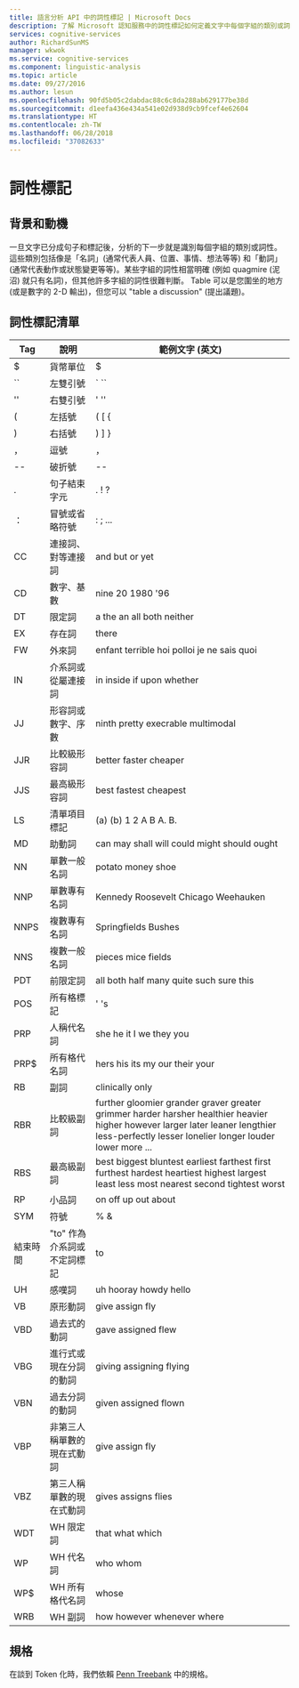 ```yaml
---
title: 語言分析 API 中的詞性標記 | Microsoft Docs
description: 了解 Microsoft 認知服務中的詞性標記如何定義文字中每個字組的類別或詞性。
services: cognitive-services
author: RichardSunMS
manager: wkwok
ms.service: cognitive-services
ms.component: linguistic-analysis
ms.topic: article
ms.date: 09/27/2016
ms.author: lesun
ms.openlocfilehash: 90fd5b05c2dabdac88c6c8da288ab629177be38d
ms.sourcegitcommit: d1eefa436e434a541e02d938d9cb9fcef4e62604
ms.translationtype: HT
ms.contentlocale: zh-TW
ms.lasthandoff: 06/28/2018
ms.locfileid: "37082633"
---
```

# <a name="part-of-speech-tagging"></a>詞性標記

## <a name="background-and-motivation"></a>背景和動機

一旦文字已分成句子和標記後，分析的下一步就是識別每個字組的類別或詞性。
這些類別包括像是「名詞」(通常代表人員、位置、事情、想法等等) 和「動詞」(通常代表動作或狀態變更等等)。某些字組的詞性相當明確 (例如 quagmire (泥沼) 就只有名詞)，但其他許多字組的詞性很難判斷。
Table  可以是您圍坐的地方 (或是數字的 2-D 輸出)，但您可以 "table a discussion" (提出議題)。

## <a name="list-of-part-of-speech-tags"></a>詞性標記清單

| Tag | 說明 | 範例文字 (英文) |
|-----|-------------|---------------|
| $ | 貨幣單位 | $ |
| \`\` | 左雙引號 | \` \`\` |
| '' | 右雙引號 | ' '' |
| ( | 左括號 | ( [ { |
| ) | 右括號 | ) ] } |
| ， | 逗號 | ， |
| -- | 破折號 | -- |
| . | 句子結束字元 | . ! ? |
| ： | 冒號或省略符號 | : ; ... |
| CC | 連接詞、對等連接詞 | and but or yet|
| CD | 數字、基數 | nine 20 1980 '96 |
| DT | 限定詞 |a the an all both neither|
| EX | 存在詞 | there |
| FW | 外來詞 | enfant terrible hoi polloi je ne sais quoi |
| IN | 介系詞或從屬連接詞| in inside if upon whether |
| JJ | 形容詞或數字、序數 | ninth pretty execrable multimodal |
| JJR | 比較級形容詞 | better faster cheaper |
| JJS | 最高級形容詞 | best fastest cheapest | 
| LS | 清單項目標記 | (a) (b) 1 2 A B A. B. |
| MD | 助動詞 | can may shall will could might should ought |
| NN | 單數一般名詞 | potato money shoe |
| NNP | 單數專有名詞 | Kennedy Roosevelt Chicago Weehauken |
| NNPS | 複數專有名詞 | Springfields Bushes |
| NNS | 複數一般名詞 | pieces mice fields |
| PDT | 前限定詞 | all both half many quite such sure this |
| POS | 所有格標記 | ' 's |
| PRP | 人稱代名詞 | she he it I we they you |
| PRP$ | 所有格代名詞 | hers his its my our their your |
| RB | 副詞 | clinically only |
| RBR | 比較級副詞 | further gloomier grander graver greater grimmer harder harsher healthier heavier higher however larger later leaner lengthier less-perfectly lesser lonelier longer louder lower more ... |
| RBS | 最高級副詞 | best biggest bluntest earliest farthest first furthest hardest heartiest highest largest least less most nearest second tightest worst |
| RP | 小品詞 | on off up out about |
| SYM | 符號 | % & |
| 結束時間 | "to" 作為介系詞或不定詞標記 | to |
| UH | 感嘆詞 | uh hooray howdy hello |
| VB | 原形動詞 | give assign fly |
| VBD | 過去式的動詞 | gave assigned flew |
| VBG | 進行式或現在分詞的動詞 | giving assigning flying |
| VBN | 過去分詞的動詞 | given assigned flown |
| VBP | 非第三人稱單數的現在式動詞 | give assign fly |
| VBZ | 第三人稱單數的現在式動詞 | gives assigns flies |
| WDT | WH 限定詞 | that what which |
| WP | WH 代名詞 | who whom |
| WP$ | WH 所有格代名詞 | whose |
| WRB | WH 副詞 | how however whenever where |

## <a name="specification"></a>規格

在談到 Token 化時，我們依賴 [Penn Treebank](https://catalog.ldc.upenn.edu/ldc99t42) 中的規格。
